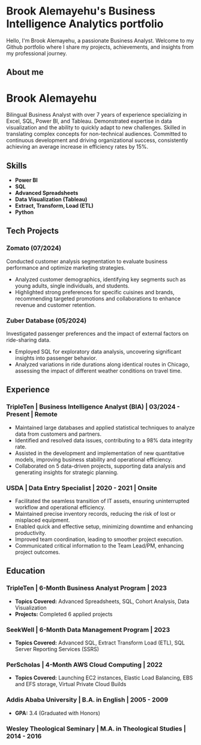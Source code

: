 <!--


**Brook2022/Brook2022** is a ✨ _special_ ✨ repository because its `README.md` (this file) appears on your GitHub profile.

Here are some ideas to get you started:

- 🔭 I’m currently working on ...
- 🌱 I’m currently learning ...
- 👯 I’m looking to collaborate on ...
- 🤔 I’m looking for help with ...
- 💬 Ask me about ...
- 📫 How to reach me: ...
- 😄 Pronouns: ...
- ⚡ Fun fact: ...
-->

# Brook Alemayehu's Business Intelligence Analytics portfolio

Hello, I'm Brook Alemayehu, a passionate Business Analyst. Welcome to my Github portfolio where I share my projects, achievements, and insights from my professional journey.

## About me

# Brook Alemayehu

Bilingual Business Analyst with over 7 years of experience specializing in Excel, SQL, Power BI, and Tableau. Demonstrated expertise in data visualization and the ability to quickly adapt to new challenges. Skilled in translating complex concepts for non-technical audiences. Committed to continuous development and driving organizational success, consistently achieving an average increase in efficiency rates by 15%.

## Skills
- **Power BI**
- **SQL**
- **Advanced Spreadsheets**
- **Data Visualization (Tableau)**
- **Extract, Transform, Load (ETL)**
- **Python**

## Tech Projects

### Zomato (07/2024)
Conducted customer analysis segmentation to evaluate business performance and optimize marketing strategies.
- Analyzed customer demographics, identifying key segments such as young adults, single individuals, and students.
- Highlighted strong preferences for specific cuisines and brands, recommending targeted promotions and collaborations to enhance revenue and customer retention.

### Zuber Database (05/2024)
Investigated passenger preferences and the impact of external factors on ride-sharing data.
- Employed SQL for exploratory data analysis, uncovering significant insights into passenger behavior.
- Analyzed variations in ride durations along identical routes in Chicago, assessing the impact of different weather conditions on travel time.

## Experience

### TripleTen | Business Intelligence Analyst (BIA) | 03/2024 - Present | Remote
- Maintained large databases and applied statistical techniques to analyze data from customers and partners.
- Identified and resolved data issues, contributing to a 98% data integrity rate.
- Assisted in the development and implementation of new quantitative models, improving business stability and operational efficiency.
- Collaborated on 5 data-driven projects, supporting data analysis and generating insights for strategic planning.

### USDA | Data Entry Specialist | 2020 - 2021 | Onsite
- Facilitated the seamless transition of IT assets, ensuring uninterrupted workflow and operational efficiency.
- Maintained precise inventory records, reducing the risk of lost or misplaced equipment.
- Enabled quick and effective setup, minimizing downtime and enhancing productivity.
- Improved team coordination, leading to smoother project execution.
- Communicated critical information to the Team Lead/PM, enhancing project outcomes.

## Education

### TripleTen | 6-Month Business Analyst Program | 2023
- **Topics Covered:** Advanced Spreadsheets, SQL, Cohort Analysis, Data Visualization
- **Projects:** Completed 6 applied projects

### SeekWell | 6-Month Data Management Program | 2023
- **Topics Covered:** Advanced SQL, Extract Transform Load (ETL), SQL Server Reporting Services (SSRS)

### PerScholas | 4-Month AWS Cloud Computing | 2022
- **Topics Covered:** Launching EC2 instances, Elastic Load Balancing, EBS and EFS storage, Virtual Private Cloud Builds

### Addis Ababa University | B.A. in English | 2005 - 2009
- **GPA:** 3.4 (Graduated with Honors)

### Wesley Theological Seminary | M.A. in Theological Studies | 2014 - 2016


